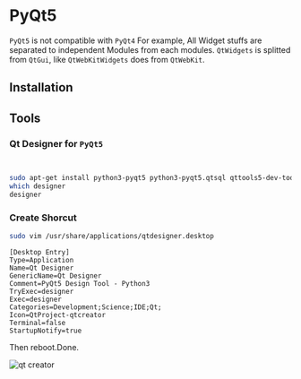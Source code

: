 # PyQt5

`PyQt5` is not compatible with `PyQt4` 
For example, All Widget stuffs are separated to independent Modules from each modules.
`QtWidgets` is splitted from `QtGui`, like `QtWebKitWidgets` does from `QtWebKit`.

## Installation

## Tools

### Qt Designer for `PyQt5`

```sh


sudo apt-get install python3-pyqt5 python3-pyqt5.qtsql qttools5-dev-tools
which designer
designer
```

### Create Shorcut
```sh
sudo vim /usr/share/applications/qtdesigner.desktop
```

```vim
[Desktop Entry]
Type=Application
Name=Qt Designer
GenericName=Qt Designer
Comment=PyQt5 Design Tool - Python3
TryExec=designer
Exec=designer
Categories=Development;Science;IDE;Qt;
Icon=QtProject-qtcreator
Terminal=false
StartupNotify=true

```
Then reboot.Done.



![qt creator](https://github.com/pydemia/Python3/blob/master/scripts/python_graphics/qt-designer.png?raw=True)
